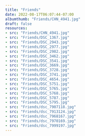 ```yaml
---
title: "Friends"
date: 2022-08-17T06:07:44-07:00
albumthumb: "Friends/CHN_4941.jpg"
draft: false
resources:
- src: "Friends/CHN_4941.jpg"
- src: "Friends/DSC_1367.jpg"
- src: "Friends/DSC_2943.jpg"
- src: "Friends/DSC_2977.jpg"
- src: "Friends/DSC_2982.jpg"
- src: "Friends/DSC_3462.jpg"
- src: "Friends/DSC_3541.jpg"
- src: "Friends/DSC_3669.jpg"
- src: "Friends/DSC_3728.jpg"
- src: "Friends/DSC_3741.jpg"
- src: "Friends/DSC_4654.jpg"
- src: "Friends/DSC_5751.jpg"
- src: "Friends/DSC_5765.jpg"
- src: "Friends/DSC_5768.jpg"
- src: "Friends/DSC_5787.jpg"
- src: "Friends/DSC_5795.jpg"
- src: "Friends/dsc_7907118.jpg"
- src: "Friends/dsc_7913124.jpg"
- src: "Friends/dsc_7968167.jpg"
- src: "Friends/dsc_7970169.jpg"
- src: "Friends/dsc_7999197.jpg"
---
```


